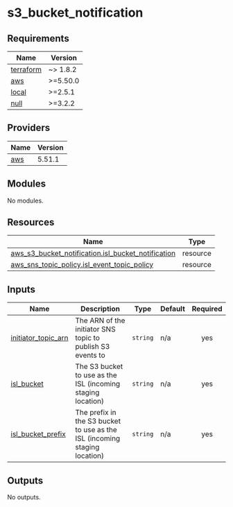 # s3_bucket_notification

<!-- BEGINNING OF PRE-COMMIT-TERRAFORM DOCS HOOK -->
## Requirements

| Name | Version |
|------|---------|
| <a name="requirement_terraform"></a> [terraform](#requirement\_terraform) | ~> 1.8.2 |
| <a name="requirement_aws"></a> [aws](#requirement\_aws) | >=5.50.0 |
| <a name="requirement_local"></a> [local](#requirement\_local) | >=2.5.1 |
| <a name="requirement_null"></a> [null](#requirement\_null) | >=3.2.2 |

## Providers

| Name | Version |
|------|---------|
| <a name="provider_aws"></a> [aws](#provider\_aws) | 5.51.1 |

## Modules

No modules.

## Resources

| Name | Type |
|------|------|
| [aws_s3_bucket_notification.isl_bucket_notification](https://registry.terraform.io/providers/hashicorp/aws/latest/docs/resources/s3_bucket_notification) | resource |
| [aws_sns_topic_policy.isl_event_topic_policy](https://registry.terraform.io/providers/hashicorp/aws/latest/docs/resources/sns_topic_policy) | resource |

## Inputs

| Name | Description | Type | Default | Required |
|------|-------------|------|---------|:--------:|
| <a name="input_initiator_topic_arn"></a> [initiator\_topic\_arn](#input\_initiator\_topic\_arn) | The ARN of the initiator SNS topic to publish S3 events to | `string` | n/a | yes |
| <a name="input_isl_bucket"></a> [isl\_bucket](#input\_isl\_bucket) | The S3 bucket to use as the ISL (incoming staging location) | `string` | n/a | yes |
| <a name="input_isl_bucket_prefix"></a> [isl\_bucket\_prefix](#input\_isl\_bucket\_prefix) | The prefix in the S3 bucket to use as the ISL (incoming staging location) | `string` | n/a | yes |

## Outputs

No outputs.
<!-- END OF PRE-COMMIT-TERRAFORM DOCS HOOK -->
